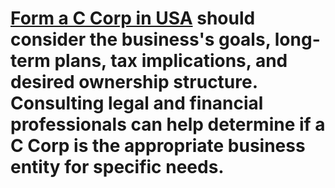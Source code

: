 # <a href="https://fastcorpusa.com/">Form a C Corp in USA</a> should consider the business's goals, long-term plans, tax implications, and desired ownership structure. Consulting legal and financial professionals can help determine if a C Corp is the appropriate business entity for specific needs.





